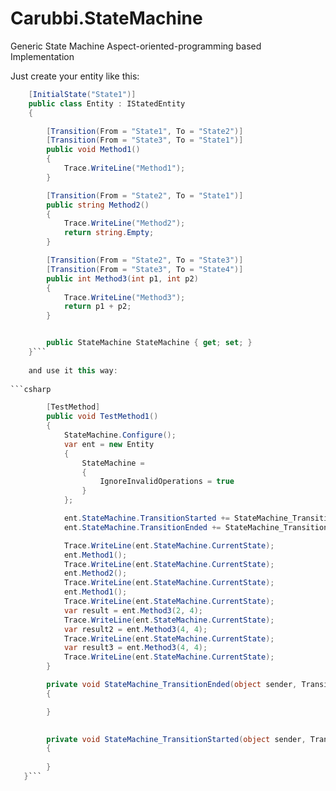 # Carubbi.StateMachine
Generic State Machine Aspect-oriented-programming based Implementation 

Just create your entity like this:

```csharp  
    [InitialState("State1")]
    public class Entity : IStatedEntity
    {

        [Transition(From = "State1", To = "State2")]
        [Transition(From = "State3", To = "State1")]
        public void Method1()
        {
            Trace.WriteLine("Method1");
        }

        [Transition(From = "State2", To = "State1")]
        public string Method2()
        {
            Trace.WriteLine("Method2");
            return string.Empty;
        }

        [Transition(From = "State2", To = "State3")]
        [Transition(From = "State3", To = "State4")]
        public int Method3(int p1, int p2)
        {
            Trace.WriteLine("Method3");
            return p1 + p2;
        }


        public StateMachine StateMachine { get; set; }
    }```  
    
    and use it this way:
    
```csharp  

        [TestMethod]
        public void TestMethod1()
        {
            StateMachine.Configure();
            var ent = new Entity
            {
                StateMachine =
                {
                    IgnoreInvalidOperations = true
                }
            };

            ent.StateMachine.TransitionStarted += StateMachine_TransitionStarted;
            ent.StateMachine.TransitionEnded += StateMachine_TransitionEnded;

            Trace.WriteLine(ent.StateMachine.CurrentState);
            ent.Method1();
            Trace.WriteLine(ent.StateMachine.CurrentState);
            ent.Method2();
            Trace.WriteLine(ent.StateMachine.CurrentState);
            ent.Method1();
            Trace.WriteLine(ent.StateMachine.CurrentState);
            var result = ent.Method3(2, 4);
            Trace.WriteLine(ent.StateMachine.CurrentState);
            var result2 = ent.Method3(4, 4);
            Trace.WriteLine(ent.StateMachine.CurrentState);
            var result3 = ent.Method3(4, 4);
            Trace.WriteLine(ent.StateMachine.CurrentState);
        }

        private void StateMachine_TransitionEnded(object sender, TransitionEventArgs e)
        {

        }

       
        private void StateMachine_TransitionStarted(object sender, TransitionStartedEventArgs e)
        {
            
        }
   }```
